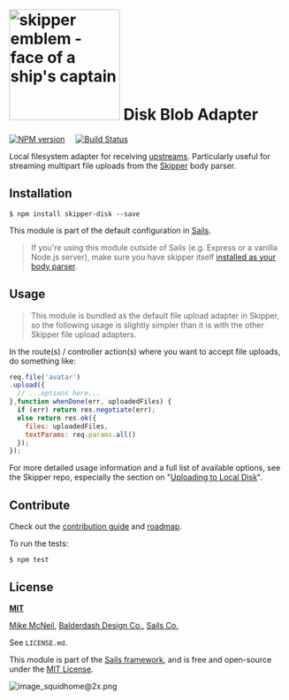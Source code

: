 # [<img title="skipper-disk - Local disk adapter for Skipper" src="http://i.imgur.com/P6gptnI.png" width="200px" alt="skipper emblem - face of a ship's captain"/>](https://github.com/balderdashy/skipper-disk) Disk Blob Adapter

[![NPM version](https://badge.fury.io/js/skipper-disk.png)](http://badge.fury.io/js/skipper-disk) &nbsp; &nbsp;
[![Build Status](https://travis-ci.org/balderdashy/skipper-disk.svg?branch=master)](https://travis-ci.org/balderdashy/skipper-disk)

Local filesystem adapter for receiving [upstreams](https://github.com/balderdashy/skipper#what-are-upstreams). Particularly useful for streaming multipart file uploads from the [Skipper](github.com/balderdashy/skipper) body parser.


## Installation

```
$ npm install skipper-disk --save
```

This module is part of the default configuration in [Sails](https://sailsjs.com).

> If you're using this module outside of Sails (e.g. Express or a vanilla Node.js server), make sure you have skipper itself [installed as your body parser](https://sailsjs.com/documentation/concepts/middleware?q=adding-or-overriding-http-middleware).



## Usage

> This module is bundled as the default file upload adapter in Skipper, so the following usage is slightly simpler than it is with the other Skipper file upload adapters.

In the route(s) / controller action(s) where you want to accept file uploads, do something like:

```javascript
req.file('avatar')
.upload({
  // ...options here...
},function whenDone(err, uploadedFiles) {
  if (err) return res.negotiate(err);
  else return res.ok({
    files: uploadedFiles,
    textParams: req.params.all()
  });
});
```

For more detailed usage information and a full list of available options, see the Skipper repo, especially the section on "[Uploading to Local Disk](https://github.com/balderdashy/skipper#uploading-files-to-disk)".


## Contribute

Check out the [contribution guide](https://sailsjs.com/contributing) and [roadmap](https://trello.com/b/s9zEnyG7).

To run the tests:

```shell
$ npm test
```




## License

**[MIT](./LICENSE)**

[Mike McNeil](https://sailsjs.com/studio), [Balderdash Design Co.](http://balderdash.co), [Sails Co.](https://sailsjs.com/about)

See `LICENSE.md`.

This module is part of the [Sails framework](https://sailsjs.com), and is free and open-source under the [MIT License](https://sailsjs.com/license).


![image_squidhome@2x.png](http://i.imgur.com/RIvu9.png)


